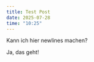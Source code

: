 ```yaml
---
title: Test Post
date: 2025-07-28
time: "10:25"
---
```


Kann ich hier newlines machen?

Ja, das geht!